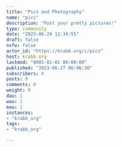 ```yaml
---
title: "Pics and Photography" 
name: "pics"
description: "Post your pretty pictures!"
type: community
date: "2023-06-29 12:34:55"
draft: false
nsfw: false
actor_id: "https://krabb.org/c/pics"
host: krabb.org
lastmod: "0001-01-01 00:00:00"
published: "2023-06-27 00:06:30"
subscribers: 4
posts: 9
comments: 0
weight: 9
dau: 1
wau: 1
mau: 1
instances:
- "krabb_org"
tags: 
- "krabb_org"

---
```

